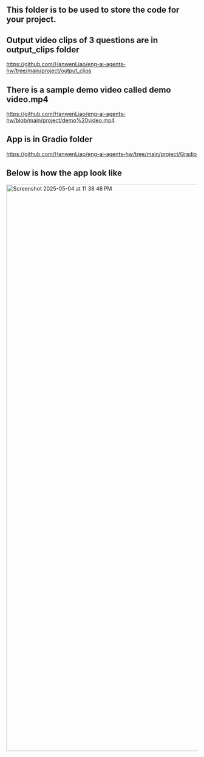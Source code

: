 ## This folder is to be used to store the code for your project. 

## Output video clips of 3 questions are in output_clips folder
https://github.com/HanwenLiao/eng-ai-agents-hw/tree/main/project/output_clips

## There is a sample demo video called demo video.mp4
https://github.com/HanwenLiao/eng-ai-agents-hw/blob/main/project/demo%20video.mp4

## App is in Gradio folder
https://github.com/HanwenLiao/eng-ai-agents-hw/tree/main/project/Gradio

## Below is how the app look like

<img width="1493" alt="Screenshot 2025-05-04 at 11 38 46 PM" src="https://github.com/user-attachments/assets/56c30cba-cb01-41d6-86ef-d23b0711bdb9" />
